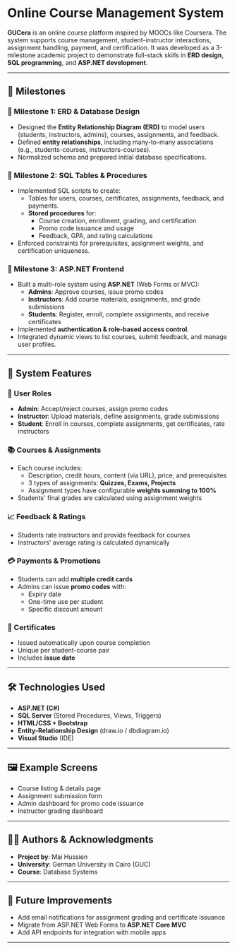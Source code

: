 # Online Course Management System

**GUCera** is an online course platform inspired by MOOCs like Coursera. The system supports course management, student-instructor interactions, assignment handling, payment, and certification. It was developed as a 3-milestone academic project to demonstrate full-stack skills in **ERD design**, **SQL programming**, and **ASP.NET development**.

---

## 🚧 Milestones

### 📌 Milestone 1: ERD & Database Design
- Designed the **Entity Relationship Diagram (ERD)** to model users (students, instructors, admins), courses, assignments, and feedback.
- Defined **entity relationships**, including many-to-many associations (e.g., students-courses, instructors-courses).
- Normalized schema and prepared initial database specifications.

### 📌 Milestone 2: SQL Tables & Procedures
- Implemented SQL scripts to create:
  - Tables for users, courses, certificates, assignments, feedback, and payments.
  - **Stored procedures** for:
    - Course creation, enrollment, grading, and certification
    - Promo code issuance and usage
    - Feedback, GPA, and rating calculations
- Enforced constraints for prerequisites, assignment weights, and certification uniqueness.

### 📌 Milestone 3: ASP.NET Frontend
- Built a multi-role system using **ASP.NET** (Web Forms or MVC):
  - **Admins**: Approve courses, issue promo codes
  - **Instructors**: Add course materials, assignments, and grade submissions
  - **Students**: Register, enroll, complete assignments, and receive certificates
- Implemented **authentication & role-based access control**.
- Integrated dynamic views to list courses, submit feedback, and manage user profiles.

---

## 🔑 System Features

### 👥 User Roles
- **Admin**: Accept/reject courses, assign promo codes
- **Instructor**: Upload materials, define assignments, grade submissions
- **Student**: Enroll in courses, complete assignments, get certificates, rate instructors

### 📚 Courses & Assignments
- Each course includes:
  - Description, credit hours, content (via URL), price, and prerequisites
  - 3 types of assignments: **Quizzes, Exams, Projects**
  - Assignment types have configurable **weights summing to 100%**
- Students' final grades are calculated using assignment weights

### 📈 Feedback & Ratings
- Students rate instructors and provide feedback for courses
- Instructors' average rating is calculated dynamically

### 💳 Payments & Promotions
- Students can add **multiple credit cards**
- Admins can issue **promo codes** with:
  - Expiry date
  - One-time use per student
  - Specific discount amount

### 📜 Certificates
- Issued automatically upon course completion
- Unique per student-course pair
- Includes **issue date**

---

## 🛠 Technologies Used

- **ASP.NET (C#)**
- **SQL Server** (Stored Procedures, Views, Triggers)
- **HTML/CSS + Bootstrap**
- **Entity-Relationship Design** (draw.io / dbdiagram.io)
- **Visual Studio** (IDE)

---

## 🖼️ Example Screens

- Course listing & details page
- Assignment submission form
- Admin dashboard for promo code issuance
- Instructor grading dashboard

---

## 🧑‍💻 Authors & Acknowledgments

- **Project by**: Mai Hussien   
- **University**: German University in Cairo (GUC)  
- **Course**: Database Systems

---

## 📌 Future Improvements

- Add email notifications for assignment grading and certificate issuance
- Migrate from ASP.NET Web Forms to **ASP.NET Core MVC**
- Add API endpoints for integration with mobile apps

---
